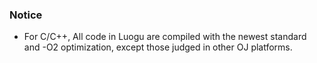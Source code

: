 ### Notice

*	For C/C++, All code in Luogu are compiled with the newest standard and -O2 optimization, except those judged in other OJ platforms.
